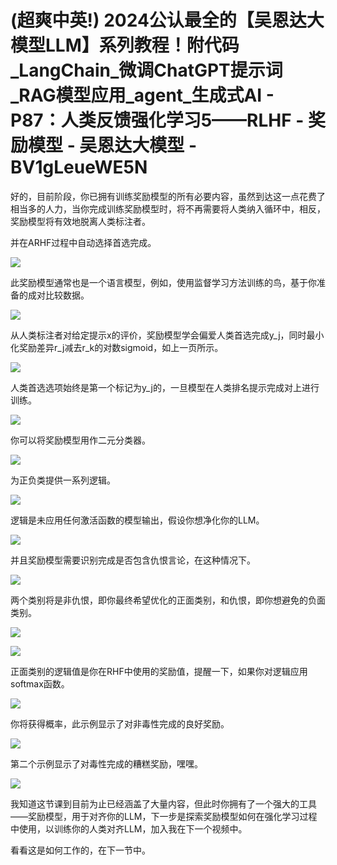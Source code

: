# (超爽中英!) 2024公认最全的【吴恩达大模型LLM】系列教程！附代码_LangChain_微调ChatGPT提示词_RAG模型应用_agent_生成式AI - P87：人类反馈强化学习5——RLHF - 奖励模型 - 吴恩达大模型 - BV1gLeueWE5N

好的，目前阶段，你已拥有训练奖励模型的所有必要内容，虽然到达这一点花费了相当多的人力，当你完成训练奖励模型时，将不再需要将人类纳入循环中，相反，奖励模型将有效地脱离人类标注者。

并在ARHF过程中自动选择首选完成。

![](img/08d2304d1b65635ef1e5580a1e8204ab_1.png)

此奖励模型通常也是一个语言模型，例如，使用监督学习方法训练的鸟，基于你准备的成对比较数据。

![](img/08d2304d1b65635ef1e5580a1e8204ab_3.png)

从人类标注者对给定提示x的评价，奖励模型学会偏爱人类首选完成y_j，同时最小化奖励差异r_j减去r_k的对数sigmoid，如上一页所示。



![](img/08d2304d1b65635ef1e5580a1e8204ab_5.png)

人类首选选项始终是第一个标记为y_j的，一旦模型在人类排名提示完成对上进行训练。

![](img/08d2304d1b65635ef1e5580a1e8204ab_7.png)

你可以将奖励模型用作二元分类器。

![](img/08d2304d1b65635ef1e5580a1e8204ab_9.png)

为正负类提供一系列逻辑。

![](img/08d2304d1b65635ef1e5580a1e8204ab_11.png)

逻辑是未应用任何激活函数的模型输出，假设你想净化你的LLM。

![](img/08d2304d1b65635ef1e5580a1e8204ab_13.png)

并且奖励模型需要识别完成是否包含仇恨言论，在这种情况下。

![](img/08d2304d1b65635ef1e5580a1e8204ab_15.png)

两个类别将是非仇恨，即你最终希望优化的正面类别，和仇恨，即你想避免的负面类别。

![](img/08d2304d1b65635ef1e5580a1e8204ab_17.png)

![](img/08d2304d1b65635ef1e5580a1e8204ab_18.png)

正面类别的逻辑值是你在RHF中使用的奖励值，提醒一下，如果你对逻辑应用softmax函数。

![](img/08d2304d1b65635ef1e5580a1e8204ab_20.png)

你将获得概率，此示例显示了对非毒性完成的良好奖励。

![](img/08d2304d1b65635ef1e5580a1e8204ab_22.png)

第二个示例显示了对毒性完成的糟糕奖励，嘿嘿。

![](img/08d2304d1b65635ef1e5580a1e8204ab_24.png)

我知道这节课到目前为止已经涵盖了大量内容，但此时你拥有了一个强大的工具——奖励模型，用于对齐你的LLM，下一步是探索奖励模型如何在强化学习过程中使用，以训练你的人类对齐LLM，加入我在下一个视频中。

看看这是如何工作的，在下一节中。